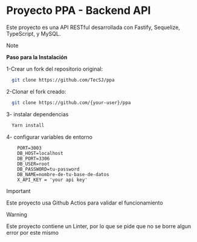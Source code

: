# Proyecto PPA - Backend API

Este proyecto es una API RESTful desarrollada con Fastify, Sequelize, TypeScript, y MySQL.

> [!NOTE]
> **Paso  para la Instalación**

1-Crear un fork del repositorio original:

```bash
  git clone https://github.com/TecSJ/ppa
```
2-Clonar el fork creado:

```bash
  git clone https://github.com/{your-user}/ppa
```

3- instalar dependencias
```bash
  Yarn install
``` 
4- configurar variables de entorno
```env
    PORT=3003
    DB_HOST=localhost
    DB_PORT=3306
    DB_USER=root
    DB_PASSWORD=tu-password
    DB_NAME=nombre-de-tu-base-de-datos
    X_API_KEY = 'your api key'
```


> [!IMPORTANT]
> Este proyecto usa Github Actios para validar el funcionamiento

> [!WARNING]
> Este proyecto contiene un Linter, por lo que se pide que no se borre algun error por este mismo
